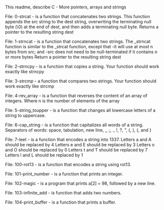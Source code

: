 This readme, describe C - More pointers, arrays and strings

File: 0-strcat - is a function that concatenates two strings. This function
appends the src string to the dest string, overwriting the terminating null
byte (\0) at the end of dest, and then adds a terminating null byte.
Returns a pointer to the resulting string dest

File: 1-strncat - is a function that concatenates two strings.
The _strncat function is similar to the _strcat function, except that
-it will use at most n bytes from src; and
-src does not need to be null-terminated if it contains n or more bytes
Return a pointer to the resulting string dest

File: 2-strncpy - is a function that copies a string.
Your function should work exactly like strncpy

File: 3-strcmp - a function that compares two strings. Your function should
work exactly like strcmp

File: 4-rev_array - is a function that reverses the content of an array of
integers. Where n is the number of elements of the array

File: 5-string_toupper - is a function that changes all lowercase letters
of a string to uppercase. 

File: 6-cap_string - is a function that capitalizes all words of a string.
Separators of words: space, tabulation, new line, ,, ;, ., !, ?, ", (, ), {, and }

File: 7-leet - is a function that encodes a string into 1337.
Letters a and A should be replaced by 4
Letters e and E should be replaced by 3
Letters o and O should be replaced by 0
Letters t and T should be replaced by 7
Letters l and L should be replaced by 1

File: 100-rot13 - is  a function that encodes a string using rot13.

File: 101-print_number - is a function that prints an integer.

File: 102-magic - is a program that prints a[2] = 98, followed by a new line.

File: 103-infinite_add - is function that adds two numbers.

File: 104-print_buffer - is a function that prints a buffer.


